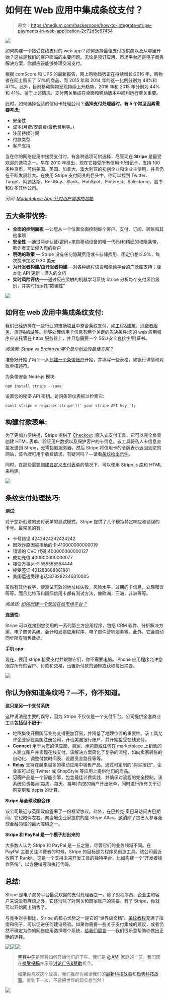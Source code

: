 # 如何在 Web 应用中集成条纹支付？

> 原文：<https://medium.com/hackernoon/how-to-integrate-stripe-payments-in-web-application-2c72d5c67454>

![](img/5d27554ae7dc76eba1a99b0ee56050a8.png)

如何构建一个接受在线支付的 web app？如何选择最佳支付提供商以及从哪里开始？这些是我们的客户面临的主要问题。无论是预订应用、市场平台还是电子商务解决方案，你都应该能够处理交易支付。

根据 comScore 和 UPS 的最新报告，网上购物趋势正在持续增长:2016 年，购物者在网上购买了 51%的商品，而 2015 年和 2014 年的这一比例分别为 48%和 47%。此外，目前移动购物呈现持续上升趋势，2016 年和 2015 年分别为 44%和 41%。鉴于上述情况，支付网关集成在桌面和移动版本中顺利运行至关重要。

此时，如何选择合适的信用卡处理公司？**选择支付处理器时，有 5 个常见因素需要考虑**:

*   安全性
*   成本(月费/安装费/最低费用等。)
*   注册持续时间
*   付款类型
*   客户支持

当在你的网络应用中接受支付时，有各种选项可供选择，尽管现在 **Stripe** 是最受欢迎的选项之一。早在 2010 年推出，现在它接受所有信用卡/借记卡，支持 100 多种货币，可供美国、英国、加拿大、澳大利亚的初创企业和企业主使用，并且仍在不断发展壮大。在使用 Stripe 支付网关的巨头中，你可以找到 Twitter、Target、阿迪达斯、BestBuy、Slack、HubSpot、Pinterest、Salesforce、脸书和许多其他公司。

*另阅:* [*Marketplace App:针对用户需求的功能*](https://da-14.com/blog/marketplace-app-features-users-needs)

## 五大条带优势:

*   **全面的控制面板** —让您从一个位置全面控制每个客户、支付、订阅、转账和其他事项
*   **安全性** —通过两步认证(密码+来自移动设备的唯一代码)和精细的权限条带，欺诈者无法侵入您的帐户
*   **明确的政策** — Stripe 没有任何隐藏费用或卡存储费用，固定价格:2.9%，每次换卡加收 0.30 美元
*   **为开发者构建/由开发者构建** —对各种编程语言和移动平台的广泛库支持；版本化 API 更新；深入的文档
*   **实时风险评估**——通过反应灵敏的机器学习系统 Stripe 分析每个支付风险级别，并实时指示其“欺骗性”

![](img/031c151a0250bc60fb766d352f45e6fe.png)

## 如何在 web 应用中集成条纹支付:

我们已经选择在一些行业的[市场项目](https://da-14.com/portfolio)中整合条纹支付，如[工程&建筑](https://da-14.com/portfolio/fixington)、[消费者服务](https://da-14.com/portfolio/flypd)、旅游&旅游等。能够处理信用卡信息有两个关键的先决条件:您的 web 应用程序应该托管在 https 服务器上，并且您需要一个 SSL(安全套接字层)证书。

*阅读另:* [*Stripe vs Braintree:哪个是你创业的最佳方案？*](https://da-14.com/blog/stripe-vs-braintree-which-best-solution-your-startup)

准备好开始了吗？—从[创建一个条带账户](https://dashboard.stripe.com/register)开始，并填写一些表格，如银行详情和对账单描述符。

为条带安装 Node.js 模块:

```
npm install stripe --save
```

设置您的秘密 API 密钥。访问条带仪表板以检索它:

```
const stripe = require('stripe')(' your stripe API key ');
```

## 构建付款表单:

为了更加方便快捷，Stripe 提供了 [Checkout](https://stripe.com/checkout) :嵌入式支付工具，它可以完全负责创建 HTML 表单、验证用户数据以及保护客户的卡信息。该工具将私人卡信息直接发送到 Stripe，无需接触服务器，然后 Stripe 将信用卡的令牌表示返回到您的网站，该令牌可用于收费请求。有疑问吗？—请看[条纹检出示例](https://stripe.com/checkout)。

同时，在那些需要[创建自定义支付表单](https://da-14.com/contact-us)的情况下，可以使用 Stripe.js 库和 HTML 来构建。

![](img/ed909e3a25727a0e9688f1fc7d126b6b.png)

## 条纹支付处理技巧:

**测试:**

对于您新创建的支付表单的测试模式，Stripe 提供了几个模拟特定响应和错误的卡号。最常见的有:

*   卡号错误:4242424242424242
*   因欺诈原因被拒绝的卡:410000000000019
*   错误的 CVC 代码:400000000000127
*   成功充值:400000000000077
*   接受万事达卡:555555554444
*   接受签证:401288888881881
*   美国运通受理电话:378282246310005

虽然有其他数字，使测试无效的地址线失败，风险水平，过期的卡信息，处理错误等等。而且比特币和国际信用卡都有测试方法，像欧洲，亚洲，非洲等等。

*阅读还:* [*如何创建一个双边在线市场平台？*](https://da-14.com/blog/how-create-two-sided-online-marketplace-platform)

**连通性:**

Stripe 可以连接到您使用的一系列第三方应用程序，包括 CRM 软件、分析解决方案、电子商务系统、会计和发票应用程序、电子邮件营销服务等。此外，它会自动同步所有销售数据。

**手机 app:**

现在，要用 stripe 接受支付并跟踪它们，你不需要电脑。iPhone 应用程序允许您跟踪所有的客户、付款和交易，设置新付款的通知或获取每日摘要。

![](img/32dcc877b5034211aadb1aafa11cdd6a.png)

## 你认为你知道条纹吗？—不，你不知道。

**这只是另一个支付系统**

这种说法是主要的误导，因为 Stripe 不仅仅是一个支付平台。公司提供全套商业工具**包括但不限于:**

*   地图集使开展国际业务变得更加容易，并降低了地理位置的重要性。该工具允许企业家在美国注册公司，开设美国银行账户，并开始接受在线支付。
*   **Connect** 用于为您的供应商、卖家、承包商或任何在 marketplace 上销售的人建立账户并实现在线支付。该解决方案简化了复杂的流程，如向卖家转账的自动化、调整付款时间表、设置资金路径等等。
*   **Relay** 支持在越来越多的移动应用中销售产品。通过可定制的“购买按钮”，企业家可以在 Twitter 或 ShopStyle 等应用上提供他们的商品。
*   **订阅**产品是一个智能引擎，包含最佳计费实践，并确保对流程的完全控制。该系统负责每月(每周、每天、每年)向您的用户开出账单，同时进行所有关于订购变更和 depts 的计算。

**Stripe 与全球政府合作**

该公司最近与英国政府签署了一份框架协议。此外，在巴拉克·奥巴马访问古巴期间，它也陪伴左右。向当地企业家提供的是 Stripe Atlas，这消除了古巴人参与全球金融领域的最大障碍之一。

**Stripe 和 PayPal 是一个模子刻出来的**

大多数人认为 Stripe 和 PayPal 是一丘之貉，尽管它们的业务领域不同。在 PayPal 主要关注消费者的时候，Stripe 的目标是为程序员创造工具。该公司最近收购了 Runkit，这是一个支持未来开发工具的独特平台，比如构建一个“开发者操作系统”，以方便编写和执行代码。

## 总结:

Stripe 是电子商务平台最受欢迎的支付处理器之一。除了对程序员、企业主和客户来说没有麻烦之外，它还消除了对网关和商家账户的需要。有了 Stripe，你就可以开始网上销售了。

与竞争对手相比，Stripe 的核心优势之一是它的“世界级文档”。[条纹教程](https://stripe.com/docs)充满了指南和例子，可以促进任何建设经验。如果你需要一些关于支付集成的建议，或者仍然不确定为你的网络应用选择哪个系统，[给我们留言](https://da-14.com/contact-us)——我们很乐意帮助你做出正确的选择。

[![](img/50ef4044ecd4e250b5d50f368b775d38.png)](http://bit.ly/HackernoonFB)[![](img/979d9a46439d5aebbdcdca574e21dc81.png)](https://goo.gl/k7XYbx)[![](img/2930ba6bd2c12218fdbbf7e02c8746ff.png)](https://goo.gl/4ofytp)

> [黑客中午](http://bit.ly/Hackernoon)是黑客如何开始他们的下午。我们是 [@AMI](http://bit.ly/atAMIatAMI) 家庭的一员。我们现在[接受投稿](http://bit.ly/hackernoonsubmission)并乐意[讨论广告&赞助](mailto:partners@amipublications.com)机会。
> 
> 如果你喜欢这个故事，我们推荐你阅读我们的[最新科技故事](http://bit.ly/hackernoonlatestt)和[趋势科技故事](https://hackernoon.com/trending)。直到下一次，不要把世界的现实想当然！

![](img/be0ca55ba73a573dce11effb2ee80d56.png)